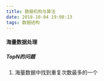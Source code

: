 ```yaml
---
title: 数据机构与算法
date: 2018-10-04 19:08:13
tags: 数据结构
---
```


#### 海量数据处理

##### TopN的问题

1. 海量数据中找到重复次数最多的一个